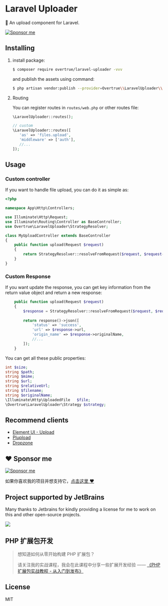 # Laravel Uploader

:palm_tree: An upload component for Laravel.

[![Sponsor me](https://github.com/overtrue/overtrue/blob/master/sponsor-me-button-s.svg?raw=true)](https://github.com/sponsors/overtrue)

## Installing

1. install package: 

    ```sh
    $ composer require overtrue/laravel-uploader -vvv
    ```

    and publish the assets using command:

    ```sh
    $ php artisan vendor:publish --provider=Overtrue\\LaravelUploader\\UploadServiceProvider
    ```

2. Routing

    You can register routes in `routes/web.php` or other routes file:

    ```php
    \LaravelUploader::routes();
    
    // custom
    \LaravelUploader::routes([
       'as' => 'files.upload', 
       'middleware' => ['auth'],
       //...
    ]); 
    ```

## Usage

### Custom controller

If you want to handle file upload, you can do it as simple as:

```php
<?php

namespace App\Http\Controllers;

use Illuminate\Http\Request;
use Illuminate\Routing\Controller as BaseController;
use Overtrue\LaravelUploader\StrategyResolver;

class MyUploadController extends BaseController
{
    public function upload(Request $request)
    {
        return StrategyResolver::resolveFromRequest($request, $request->get('strategy', 'default'))->upload();
    }
}
``` 

### Custom Response

If you want update the response, you can get key information from the return value object and return a new response:

```php
    public function upload(Request $request)
    {
        $response = StrategyResolver::resolveFromRequest($request, $request->get('strategy', 'default'))->upload();
        
        return response()->json([
            'status' => 'success',
            'url' => $response->url,
            'origin_name' => $response->originalName,
            //...
        ]);
    }
```

You can get all these public properties:

```php
int $size;
string $path;
string $mime;
string $url;
string $relativeUrl;
string $filename;
string $originalName;
\Illuminate\Http\UploadedFile   $file;
\Overtrue\LaravelUploader\Strategy $strategy;
```

## Recommend clients

- [Element UI - Upload](https://element.eleme.cn/#/zh-CN/component/upload)
- [Plupload](https://www.plupload.com/)
- [Dropzone](https://www.dropzonejs.com/)


## :heart: Sponsor me 

[![Sponsor me](https://github.com/overtrue/overtrue/blob/master/sponsor-me.svg?raw=true)](https://github.com/sponsors/overtrue)

如果你喜欢我的项目并想支持它，[点击这里 :heart:](https://github.com/sponsors/overtrue)


## Project supported by JetBrains

Many thanks to Jetbrains for kindly providing a license for me to work on this and other open-source projects.

[![](https://resources.jetbrains.com/storage/products/company/brand/logos/jb_beam.svg)](https://www.jetbrains.com/?from=https://github.com/overtrue)

## PHP 扩展包开发

> 想知道如何从零开始构建 PHP 扩展包？
>
> 请关注我的实战课程，我会在此课程中分享一些扩展开发经验 —— [《PHP 扩展包实战教程 - 从入门到发布》](https://learnku.com/courses/creating-package)

## License

MIT

